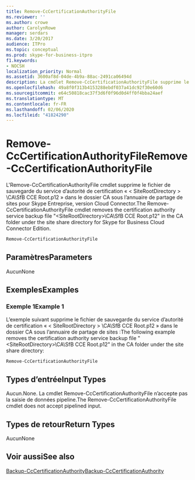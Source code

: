 ```yaml
---
title: Remove-CcCertificationAuthorityFile
ms.reviewer: ''
ms.author: crowe
author: CarolynRowe
manager: serdars
ms.date: 3/20/2017
audience: ITPro
ms.topic: conceptual
ms.prod: skype-for-business-itpro
f1.keywords:
- NOCSH
localization_priority: Normal
ms.assetid: 3600af8d-04de-4b9a-88ac-2491ca06494d
description: La cmdlet Remove-CcCertificationAuthorityFile supprime le fichier de sauvegarde du service d’autorité de certification dans le dossier CA sous l’annuaire de partage de sites pour Skype Entreprise, version Cloud Connector.
ms.openlocfilehash: 49a8f0f313b4153288ebdf037a41dc92f30e60d6
ms.sourcegitcommit: e64c50818cac37f3d6f0f96d0d4ff0f4bba24aef
ms.translationtype: MT
ms.contentlocale: fr-FR
ms.lasthandoff: 02/06/2020
ms.locfileid: "41824290"
---
```

# <a name="remove-cccertificationauthorityfile"></a><span data-ttu-id="fdb89-103">Remove-CcCertificationAuthorityFile</span><span class="sxs-lookup"><span data-stu-id="fdb89-103">Remove-CcCertificationAuthorityFile</span></span>
 
<span data-ttu-id="fdb89-104">L'Remove-CcCertificationAuthorityFile cmdlet supprime le fichier de sauvegarde du service d’autorité de certification « &lt; SiteRootDirectory &gt; \CA\SfB CCE Root.p12 » dans le dossier CA sous l’annuaire de partage de sites pour Skype Entreprise, version Cloud Connector.</span><span class="sxs-lookup"><span data-stu-id="fdb89-104">The Remove-CcCertificationAuthorityFile cmdlet removes the certification authority service backup file "&lt;SiteRootDirectory&gt;\CA\SfB CCE Root.p12" in the CA folder under the site share directory for Skype for Business Cloud Connector Edition.</span></span> 
  
```powershell
Remove-CcCertificationAuthorityFile
```

## <a name="parameters"></a><span data-ttu-id="fdb89-105">Paramètres</span><span class="sxs-lookup"><span data-stu-id="fdb89-105">Parameters</span></span>

<span data-ttu-id="fdb89-106">Aucun</span><span class="sxs-lookup"><span data-stu-id="fdb89-106">None</span></span>
  
## <a name="examples"></a><span data-ttu-id="fdb89-107">Exemples</span><span class="sxs-lookup"><span data-stu-id="fdb89-107">Examples</span></span>
<span data-ttu-id="fdb89-108"><a name="Examples"> </a></span><span class="sxs-lookup"><span data-stu-id="fdb89-108"><a name="Examples"> </a></span></span>

### <a name="example-1"></a><span data-ttu-id="fdb89-109">Exemple 1</span><span class="sxs-lookup"><span data-stu-id="fdb89-109">Example 1</span></span>

<span data-ttu-id="fdb89-110">L’exemple suivant supprime le fichier de sauvegarde du service d’autorité de certification « &lt; SiteRootDirectory &gt; \CA\SfB CCE Root.p12 » dans le dossier CA sous l’annuaire de partage de sites :</span><span class="sxs-lookup"><span data-stu-id="fdb89-110">The following example removes the certification authority service backup file "&lt;SiteRootDirectory&gt;\CA\SfB CCE Root.p12" in the CA folder under the site share directory:</span></span>
  
```powershell
Remove-CcCertificationAuthorityFile
```

## <a name="input-types"></a><span data-ttu-id="fdb89-111">Types d’entrée</span><span class="sxs-lookup"><span data-stu-id="fdb89-111">Input Types</span></span>
<span data-ttu-id="fdb89-112"><a name="InputTypes"> </a></span><span class="sxs-lookup"><span data-stu-id="fdb89-112"><a name="InputTypes"> </a></span></span>

<span data-ttu-id="fdb89-113">Aucun.</span><span class="sxs-lookup"><span data-stu-id="fdb89-113">None.</span></span> <span data-ttu-id="fdb89-114">La cmdlet Remove-CcCertificationAuthorityFile n’accepte pas la saisie de données pipeline.</span><span class="sxs-lookup"><span data-stu-id="fdb89-114">The Remove-CcCertificationAuthorityFile cmdlet does not accept pipelined input.</span></span>
  
## <a name="return-types"></a><span data-ttu-id="fdb89-115">Types de retour</span><span class="sxs-lookup"><span data-stu-id="fdb89-115">Return Types</span></span>
<span data-ttu-id="fdb89-116"><a name="ReturnTypes"> </a></span><span class="sxs-lookup"><span data-stu-id="fdb89-116"><a name="ReturnTypes"> </a></span></span>

<span data-ttu-id="fdb89-117">Aucun</span><span class="sxs-lookup"><span data-stu-id="fdb89-117">None</span></span>
  
## <a name="see-also"></a><span data-ttu-id="fdb89-118">Voir aussi</span><span class="sxs-lookup"><span data-stu-id="fdb89-118">See also</span></span>
<span data-ttu-id="fdb89-119"><a name="ReturnTypes"> </a></span><span class="sxs-lookup"><span data-stu-id="fdb89-119"><a name="ReturnTypes"> </a></span></span>

[<span data-ttu-id="fdb89-120">Backup-CcCertificationAuthority</span><span class="sxs-lookup"><span data-stu-id="fdb89-120">Backup-CcCertificationAuthority</span></span>](backup-cccertificationauthority.md)
  

